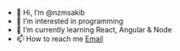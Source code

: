 - 👋 Hi, I’m @nzmsakib
- 👀 I’m interested in programming
- 🌱 I’m currently learning React, Angular & Node
- 📫 How to reach me <a href="mailto:engrsakibcse@outlook.com">Email</a>

<!---
nzmsakib/nzmsakib is a ✨ special ✨ repository because its `README.md` (this file) appears on your GitHub profile.
You can click the Preview link to take a look at your changes.
--->
